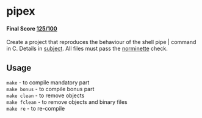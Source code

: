 # pipex
 #### Final Score [125/100](https://github.com/ldusty/pipex/blob/main/pass.pdf)
 Create a project that reproduces the behaviour of the shell pipe | command in C. 
 Details in [subject](https://github.com/ldusty/pipex/blob/main/en.subject.pdf).
 All files must pass the [norminette](https://github.com/42School/norminette) check.
 ## Usage
 ```make```         - to compile mandatory part  
 ```make bonus```   - to compile bonus part  
 ```make clean```   - to remove objects  
 ```make fclean```  - to remove objects and binary files  
 ```make re```   - to re-compile